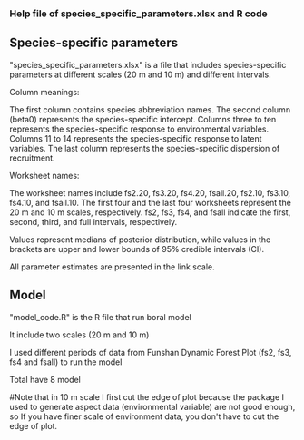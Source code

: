 ### Help file of species_specific_parameters.xlsx and R code
## Species-specific parameters
"species_specific_parameters.xlsx" is a file that includes species-specific parameters at different scales (20 m and 10 m) and different intervals.

Column meanings:

The first column contains species abbreviation names.
The second column (beta0) represents the species-specific intercept.
Columns three to ten represents the species-specific response to environmental variables.
Columns 11 to 14 represents the species-specific response to latent variables.
The last column represents the species-specific dispersion of recruitment.

Worksheet names:

The worksheet names include fs2.20, fs3.20, fs4.20, fsall.20, fs2.10, fs3.10, fs4.10, and fsall.10.
The first four and the last four worksheets represent the 20 m and 10 m scales, respectively.
fs2, fs3, fs4, and fsall indicate the first, second, third, and full intervals, respectively.

Values represent medians of posterior distribution, while values in the brackets are upper and lower bounds of 95% credible intervals (CI).

All parameter estimates are presented in the link scale.

## Model
"model_code.R" is the R file that run boral model

It include two scales (20 m and 10 m)

I used different periods of data from Funshan Dynamic Forest Plot (fs2, fs3, fs4 and fsall) to run the model

Total have 8 model

#Note that in 10 m scale I first cut the edge of plot because the package I used to generate aspect data (environmental variable) are not good enough, so If you have finer scale of environment data, you don't have to cut the edge of plot.
